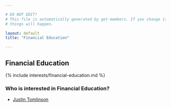```yaml
---

# DO NOT EDIT!
# This file is automatically generated by get-members. If you change it, bad
# things will happen.

layout: default
title: "Financial Education"

---
```


## Financial Education

{% include interests/financial-education.md %}

### Who is interested in Financial Education?


* [Justin Tomlinson](/members/justin-tomlinson.html)
